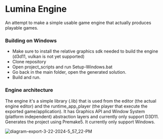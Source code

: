 # Lumina Engine

An attempt to make a simple usable game engine that actually produces playable games.

### Building on Windows
- Make sure to install the relative graphics sdk needed to build the engine (d3d11, vulkan is not yet supported)
- Clone repository
- Open project_scripts and run Setup-Windows.bat
- Go back in the main folder, open the generated solution.
- Build and run.

### Engine architecture
The engine it's a simple library (.lib) that is used from the editor (the actual engine editor) and the runtime_app_player (the player that execute the exported game/application).
It has Graphics API and Window System (platform independent) abstraction layers and currently only support D3D11.
Generates the project using Premake5. It currently only support Windows.

![diagram-export-3-22-2024-5_57_22-PM](https://github.com/VanityEmptiness/Lumina/assets/85369525/4c74971f-3045-44d7-ab8d-9dbe9fa5100d)
